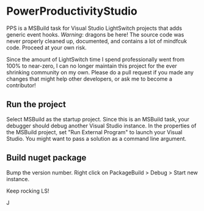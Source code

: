 # PowerProductivityStudio
PPS is a MSBuild task for Visual Studio LightSwitch projects that adds generic event hooks.
*Warning*: dragons be here! The source code was never properly cleaned up, documented, and contains a lot of mindfcuk code. Proceed at your own risk.

Since the amount of LightSwitch time I spend professionally went from 100% to near-zero, I can no longer maintain this project for the ever shrinking community on my own.
Please do a pull request if you made any changes that might help other developers, or ask me to become a contributor! 

## Run the project
Select MSBuild as the startup project.
Since this is an MSBuild task, your debugger should debug another Visual Studio instance.
In the properties of the MSBuild project, set "Run External Program" to launch your Visual Studio. You might want to pass a solution as a command line argument.

## Build nuget package
Bump the version number.
Right click on PackageBuild > Debug > Start new instance.


Keep rocking LS!


J
